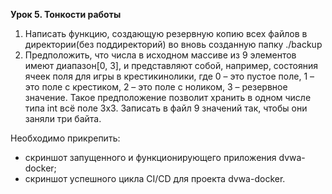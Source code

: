 **Урок 5. Тонкости работы**
1. Написать функцию, создающую резервную копию всех файлов в директории(без поддиректорий) во вновь 
созданную папку ./backup
2. Предположить, что числа в исходном массиве из 9 элементов имеют диапазон[0, 3], и 
представляют собой, например, состояния ячеек поля для игры в крестикинолики, где 0 – это пустое поле, 
1 – это поле с крестиком, 2 – это поле с ноликом, 3 – резервное значение. 
Такое предположение позволит хранить в одном числе типа int всё поле 3х3. Записать в файл 9 значений 
так, чтобы они заняли три байта.

Необходимо прикрепить: 
- скриншот запущенного и функционирующего приложения dvwa-docker; 
- скриншот успешного цикла CI/CD для проекта dvwa-docker. 
